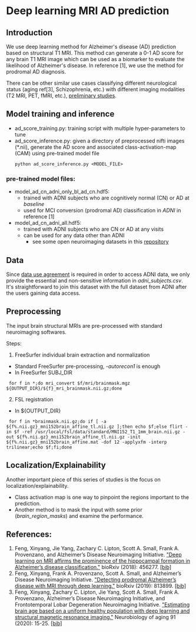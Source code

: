 # Deep learning MRI AD prediction
## Introduction
We use deep learning method for Alzheimer's disease (AD) prediction based on structural T1 MRI. This method can generate a 0-1 AD score for any brain T1 MRI image which can be used as a biomarker to evaluate the likelihood of Alzheimer's disease. In reference [1], we use the method for prodromal AD diagnosis.

There can be other similar use cases classifying different neurological status (aging ref[3], Schizophrenia, etc.) with different imaging modalities (T2 MRI, PET, fMRI, etc.), [preliminary studies](https://academiccommons.columbia.edu/doi/10.7916/d8-sshc-zj10).

## Model training and inference
* ad_score_training.py: training script with multiple hyper-parameters to tune
* ad_score_inference.py: given a directory of preprocessed nifti images (*.nii), generate the AD score and associated class-activation-map (CAM) using pre-trained model file
  ```
  python ad_score_inference.py <MODEL_FILE>
  ```
### pre-trained model files:
* model_ad_cn_adni_only_bl_ad_cn.hdf5:
  * trained with ADNI subjects who are cognitively normal (CN) or AD at *baseline*
  * used for MCI conversion (prodromal AD) classification in *ADNI* in reference [1]
* model_ad_cn_adni_all.hdf5: 
  * trained with ADNI subjects who are CN or AD at any visits
  * can be used for any data other than ADNI
    * see some open neuroimaging datasets in this [repository](https://github.com/fengcls/neuroimaging-datasets/)

## Data
Since [data use agreement](https://adni.loni.usc.edu/wp-content/uploads/how_to_apply/ADNI_Data_Use_Agreement.pdf) is required in order to access ADNI data, we only provide the essential and non-sensitive information in *adni_subjects.csv*. It's straightforward to join this dataset with the full dataset from ADNI after the users gaining data access.

## Preprocessing
The input brain structural MRIs are pre-processed with standard neuroimaging softwares.

Steps:
1. FreeSurfer individual brain extraction and normalization
  * Standard FreeSurfer pre-processing, *-autorecon1* is enough
  * In FreeSurfer SUBJ_DIR
  ```
   for f in *;do mri_convert $f/mri/brainmask.mgz ${OUTPUT_DIR}/${f}_mri_brainmask.nii.gz;done
  ```
2. FSL registration
  * In ${OUTPUT_DIR}
  ```
   for f in *brainmask.nii.gz;do if [ -a ${f%.nii.gz}_mni152brain_affine_tl.nii.gz ];then echo $f;else flirt -in $f -ref /usr/local/fsl/data/standard/MNI152_T1_1mm_brain.nii.gz -out ${f%.nii.gz}_mni152brain_affine_tl.nii.gz -init ${f%.nii.gz}_mni152brain_affine.mat -dof 12 -applyxfm -interp trilinear;echo $f;fi;done
  ```

## Localization/Explainability
Another important piece of this series of studies is the focus on localization/explainability.
* Class activation map is one way to pinpoint the regions important to the prediction.
* Another method is to mask the input with some prior (*brain_region_masks*) and examine the performance.


## References:
1. Feng, Xinyang, Jie Yang, Zachary C. Lipton, Scott A. Small, Frank A. Provenzano, and Alzheimer’s Disease Neuroimaging Initiative. ["Deep learning on MRI affirms the prominence of the hippocampal formation in Alzheimer’s disease classification."](https://www.biorxiv.org/content/10.1101/456277v1.full) bioRxiv (2018): 456277. [[bib]](https://scholar.googleusercontent.com/scholar.bib?q=info:cwhB9dlQ_boJ:scholar.google.com/&output=citation&scisdr=CgWWAN_lEP2g3pJgJcE:AAGBfm0AAAAAYh1mPcH9RkFFf91TIsFUtnPDlYjlxvjX&scisig=AAGBfm0AAAAAYh1mPafzeKMM788eKOc4gEyVv6lbk93R&scisf=4&ct=citation&cd=-1&hl=en)
2. Feng, Xinyang, Frank A. Provenzano, Scott A. Small, and Alzheimer’s Disease Neuroimaging Initiative. ["Detecting prodromal Alzheimer’s disease with MRI through deep learning."](https://www.biorxiv.org/content/10.1101/813899v1.full) bioRxiv (2019): 813899. [[bib]](https://scholar.googleusercontent.com/scholar.bib?q=info:2-Gv23Nkm5MJ:scholar.google.com/&output=citation&scisdr=CgWWAN_lEP2g3pJgl44:AAGBfm0AAAAAYh1mj46J3dxSFq9z_u06amj90cdzGy5h&scisig=AAGBfm0AAAAAYh1mj-aQxkxAmbAe1p9I7CBXepIQqtfv&scisf=4&ct=citation&cd=-1&hl=en)
3. Feng, Xinyang, Zachary C. Lipton, Jie Yang, Scott A. Small, Frank A. Provenzano, Alzheimer’s Disease Neuroimaging Initiative, and Frontotemporal Lobar Degeneration Neuroimaging Initiative. ["Estimating brain age based on a uniform healthy population with deep learning and structural magnetic resonance imaging."](https://www.sciencedirect.com/science/article/pii/S0197458020300361?casa_token=udH_Gjqw130AAAAA:fzx5TBPKerepUw-HizomGQT8hHRVcvxFAYGZNxcuGvxM_7gguC9uNdQcMm0ZrE_9kb7yOuK_mg) Neurobiology of aging 91 (2020): 15-25. [[bib]](https://scholar.googleusercontent.com/scholar.bib?q=info:l78jQgSCJh8J:scholar.google.com/&output=citation&scisdr=CgWWAN_lEP2g3pJg3ek:AAGBfm0AAAAAYh1mxeniKiKFooq5n2gOOld1j1fCjyGf&scisig=AAGBfm0AAAAAYh1mxZ5foql60_Mz1v-TUMIEXyRBQMAd&scisf=4&ct=citation&cd=-1&hl=en)
